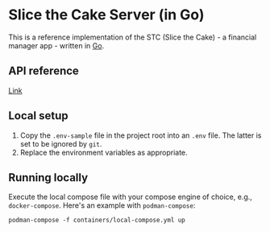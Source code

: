 # Slice the Cake Server (in Go)

This is a reference implementation of the STC (Slice the Cake) - a financial manager app - written in [Go](https://go.dev/).

## API reference

[Link](https://github.com/slice-the-cake/stc-server-go/blob/master/docs/api-reference.md)

## Local setup

1. Copy the `.env-sample` file in the project root into an `.env` file. The latter is set to be ignored by `git`.
2. Replace the environment variables as appropriate.

## Running locally

Execute the local compose file with your compose engine of choice, e.g., `docker-compose`. Here's an example with `podman-compose`:

```shell
podman-compose -f containers/local-compose.yml up
```
